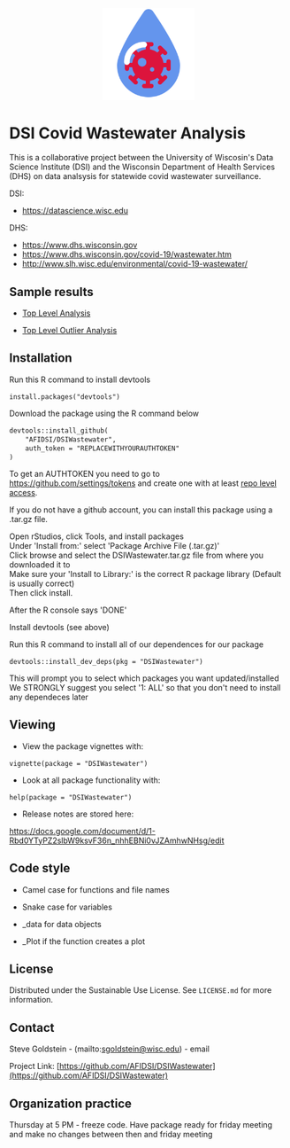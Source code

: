 <p align="center">
  <div align="center">
    <img src="./images/covid-droplet.svg" alt="Logo" style="width:33%">
  </div>
</p>

# DSI Covid Wastewater Analysis
 
This is a collaborative project between the University of Wiscosin's Data Science Institute (DSI) and the Wisconsin Department of Health Services (DHS) on data analsysis for statewide covid wastewater surveillance. 

DSI:
- <https://datascience.wisc.edu>

DHS:
- <https://www.dhs.wisconsin.gov>
- <https://www.dhs.wisconsin.gov/covid-19/wastewater.htm>
- <http://www.slh.wisc.edu/environmental/covid-19-wastewater/>

## Sample results

- [Top Level Analysis](inst/doc/vignettes_DHSTopLevelAnalysis_Base.pdf)

- [Top Level Outlier Analysis](inst/doc/vignettes_DHSTopLevelAnalysis_Outlier.pdf)

## Installation

Run this R command to install devtools  
```
install.packages("devtools")
```

Download the package using the R command below  
```
devtools::install_github(
    "AFIDSI/DSIWastewater",
    auth_token = "REPLACEWITHYOURAUTHTOKEN"
)
```
 
To get an AUTHTOKEN you need to go to https://github.com/settings/tokens and create one with at least [repo level access](./docs/repo-level-access.md).


If you do not have a github account, you can install this package using a .tar.gz file. 

Open rStudios, click Tools, and install packages  
Under 'Install from:' select 'Package Archive File (.tar.gz)'  
Click browse and select the DSIWastewater.tar.gz file from where you downloaded it to  
Make sure your 'Install to Library:' is the correct R package library (Default is usually correct)  
Then click install.  

After the R console says 'DONE' 

Install devtools (see above)  

Run this R command to install all of our dependences for our package  
```
devtools::install_dev_deps(pkg = "DSIWastewater")
```
This will prompt you to select which packages you want updated/installed  
We STRONGLY suggest you select '1: ALL' so that you don't need to install any dependeces later  

## Viewing
 
- View the package vignettes with:

```
vignette(package = "DSIWastewater")
```

- Look at all package functionality with:

```
help(package = "DSIWastewater")
```
 
- Release notes are stored here:
 
https://docs.google.com/document/d/1-Rbd0YTyPZ2slbW9ksvF36n_nhhEBNi0vJZAmhwNHsg/edit

## Code style
 
- Camel case for functions and file names
 
- Snake case for variables
 
- _data for data objects

- _Plot if the function creates a plot

<!-- LICENSE -->
## License

Distributed under the Sustainable Use License. See `LICENSE.md` for more information.

<!-- CONTACT -->
## Contact

Steve Goldstein - (mailto:sgoldstein@wisc.edu) - email

Project Link: [https://github.com/AFIDSI/DSIWastewater](https://github.com/AFIDSI/DSIWastewater)

## Organization practice
 
Thursday at 5 PM - freeze code. Have package ready for friday meeting and make no changes between then and friday meeting
